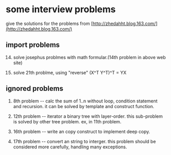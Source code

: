 # some interview problems 

give the solutions for the problems from [http://zhedahht.blog.163.com/](http://zhedahht.blog.163.com/)

## import problems

14. solve josephus problmes with math formular.(14th problem in above web site)

21. solve 21th problme, using "reverse"  (X^T Y^T)^T = YX

## ignored problems

1. 8th problem -- calc the sum of 1..n without loop, condition statement and recursion.
   it can be solved by template and construct function.

2. 12th problem -- iterator a binary tree with layer-order.
   this sub-problem is solved by other tree problem. ex, in 11th problem.

3. 16th problem -- write an copy construct to implement deep copy. 

4. 17th problem -- convert an string to interger. 
   this problem should be considered more carefully, handling many exceptions.
